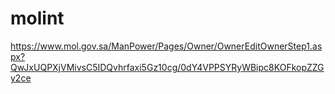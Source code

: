 molint
======

https://www.mol.gov.sa/ManPower/Pages/Owner/OwnerEditOwnerStep1.aspx?QwJxUQPXjVMivsC5IDQvhrfaxi5Gz10cg/0dY4VPPSYRyWBipc8KOFkopZZGy2ce
